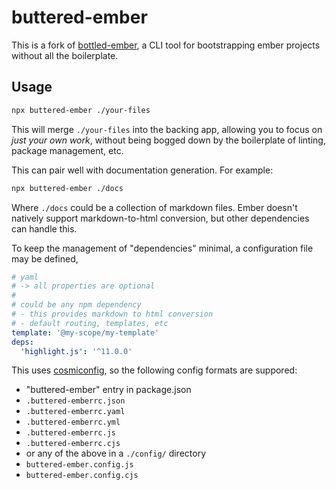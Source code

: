 # buttered-ember

This is a fork of [bottled-ember][upstream], a CLI tool for bootstrapping ember projects without all the boilerplate.

[upstream]: https://github.com/empress/bottled-ember

## Usage

```bash
npx buttered-ember ./your-files
```

This will merge `./your-files` into the backing app, allowing you to focus on _just your own work_, without being bogged down by the boilerplate of linting, package management, etc.

This can pair well with documentation generation.
For example:

```bash
npx buttered-ember ./docs
```

Where `./docs` could be a collection of markdown files.
Ember doesn't natively support markdown-to-html conversion,
but other dependencies can handle this.

To keep the management of "dependencies" minimal,
a configuration file may be defined,

```yaml
# yaml
# -> all properties are optional
#
# could be any npm dependency
# - this provides markdown to html conversion
# - default routing, templates, etc
template: '@my-scope/my-template'
deps:
  'highlight.js': '^11.0.0'
```

This uses [cosmiconfig][gh-cosmiconfig], so the following config formats are suppored:

- "buttered-ember" entry in package.json
- `.buttered-emberrc.json`
- `.buttered-emberrc.yaml`
- `.buttered-emberrc.yml`
- `.buttered-emberrc.js`
- `.buttered-emberrc.cjs`
- or any of the above in a `./config/` directory
- `buttered-ember.config.js`
- `buttered-ember.config.cjs`

[gh-cosmiconfig]: https://github.com/davidtheclark/cosmiconfig
